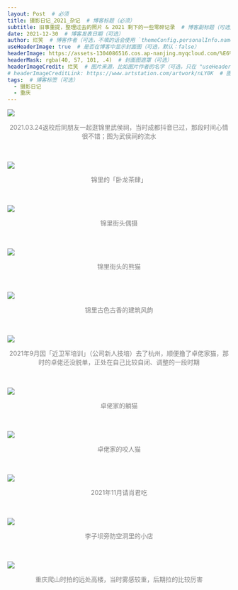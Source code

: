 ```yaml
---
layout: Post  # 必须
title: 摄影日记_2021_杂记  # 博客标题（必须）
subtitle: 旧事重提，整理过去的照片 & 2021 剩下的一些零碎记录  # 博客副标题（可选）
date: 2021-12-30  # 博客发表日期（可选）
author: 烂笑  # 博客作者（可选，不填的话会使用 `themeConfig.personalInfo.name`）
useHeaderImage: true  # 是否在博客中显示封面图（可选，默认：false）
headerImage: https://assets-1304086516.cos.ap-nanjing.myqcloud.com/%E6%91%84%E5%BD%B1%E6%97%A5%E8%AE%B0_2021_%E6%9D%82%E8%AE%B0/202109xx_8.jpg  # 博客封面图（必须，即使上一项选了 false，因为图片也需要在首页显示）
headerMask: rgba(40, 57, 101, .4)  # 封面图遮罩（可选）
headerImageCredit: 烂笑  # 图片来源，比如图片作者的名字（可选，只在 "useHeaderImage: true" 时有效）
# headerImageCreditLink: https://www.artstation.com/artwork/nLY0K  # 图片来源的链接（可选，只在 "useHeaderImage: true" 时有效）
tags:  # 博客标签（可选）
  - 摄影日记
  - 重庆
---
```

<img src="https://assets-1304086516.cos.ap-nanjing.myqcloud.com/%E6%91%84%E5%BD%B1%E6%97%A5%E8%AE%B0_2021_%E6%9D%82%E8%AE%B0/DSC_1266.jpg" style="max-height:75vh"/>
<p align="center" style="color:grey">2021.03.24返校后同朋友一起逛锦里武侯祠，当时成都抖音已过，那段时间心情很不错；图为武侯祠的流水</p> <br/><br/>  

<img src="https://assets-1304086516.cos.ap-nanjing.myqcloud.com/%E6%91%84%E5%BD%B1%E6%97%A5%E8%AE%B0_2021_%E6%9D%82%E8%AE%B0/DSC_1283.jpg" style="max-height:75vh"/>
<p align="center" style="color:grey">锦里的「卧龙茶肆」</p> <br/><br/>  

<img src="https://assets-1304086516.cos.ap-nanjing.myqcloud.com/%E6%91%84%E5%BD%B1%E6%97%A5%E8%AE%B0_2021_%E6%9D%82%E8%AE%B0/DSC_1309.jpg" style="max-height:75vh"/>
<p align="center" style="color:grey">锦里街头偶摄</p> <br/><br/>  

<img src="https://assets-1304086516.cos.ap-nanjing.myqcloud.com/%E6%91%84%E5%BD%B1%E6%97%A5%E8%AE%B0_2021_%E6%9D%82%E8%AE%B0/DSC_1312.jpg" style="max-height:75vh"/>
<p align="center" style="color:grey">锦里街头的熊猫</p> <br/><br/>  

<img src="https://assets-1304086516.cos.ap-nanjing.myqcloud.com/%E6%91%84%E5%BD%B1%E6%97%A5%E8%AE%B0_2021_%E6%9D%82%E8%AE%B0/DSC_1315.jpg" style="max-height:75vh"/>
<p align="center" style="color:grey">锦里古色古香的建筑风韵</p> <br/><br/>  

<img src="https://assets-1304086516.cos.ap-nanjing.myqcloud.com/%E6%91%84%E5%BD%B1%E6%97%A5%E8%AE%B0_2021_%E6%9D%82%E8%AE%B0/202109xx_1.jpg" style="max-height:75vh"/>
<p align="center" style="color:grey">2021年9月因「近卫军培训」（公司新人技培）去了杭州，顺便撸了卓佬家猫，那时的卓佬还没脱单，正处在自己比较自闭、调整的一段时期</p> <br/><br/>  

<img src="https://assets-1304086516.cos.ap-nanjing.myqcloud.com/%E6%91%84%E5%BD%B1%E6%97%A5%E8%AE%B0_2021_%E6%9D%82%E8%AE%B0/202109xx_2.jpg" style="max-height:75vh"/>
<p align="center" style="color:grey">卓佬家的躺猫</p> <br/><br/>  

<img src="https://assets-1304086516.cos.ap-nanjing.myqcloud.com/%E6%91%84%E5%BD%B1%E6%97%A5%E8%AE%B0_2021_%E6%9D%82%E8%AE%B0/202109xx_3.jpg" style="max-height:75vh"/>
<p align="center" style="color:grey">卓佬家的咬人猫</p> <br/><br/>  

<img src="https://assets-1304086516.cos.ap-nanjing.myqcloud.com/%E6%91%84%E5%BD%B1%E6%97%A5%E8%AE%B0_2021_%E6%9D%82%E8%AE%B0/202111xx_4.jpg" style="max-height:75vh"/>
<p align="center" style="color:grey">2021年11月请肖君吃</p> <br/><br/>  

<img src="https://assets-1304086516.cos.ap-nanjing.myqcloud.com/%E6%91%84%E5%BD%B1%E6%97%A5%E8%AE%B0_2021_%E6%9D%82%E8%AE%B0/202111xx_5.jpg" style="max-height:75vh"/>
<p align="center" style="color:grey">李子坝旁防空洞里的小店</p> <br/><br/>  

<img src="https://assets-1304086516.cos.ap-nanjing.myqcloud.com/%E6%91%84%E5%BD%B1%E6%97%A5%E8%AE%B0_2021_%E6%9D%82%E8%AE%B0/20211001_6.jpg" style="max-height:75vh"/>
<p align="center" style="color:grey">重庆爬山时拍的远处高楼，当时雾感较重，后期拉的比较厉害</p> <br/><br/>  
